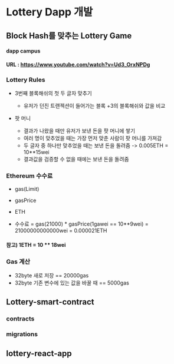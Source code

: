 # Lottery Dapp 개발
## Block Hash를 맞추는 Lottery Game

#### dapp campus
#### URL : https://www.youtube.com/watch?v=Ud3_OrxNPDg


### Lottery Rules

- 3번째 블록해쉬의 첫 두 글자 맞추기 
  - 유저가 던진 트랜젝션이 들어가는 블록 +3의 블록해쉬와 값을 비교

- 팟 머니
  - 결과가 나왔을 때만 유저가 보낸 돈을 팟 머니에 쌓기
  - 여러 명이 맞추었을 때는 가장 먼저 맞춘 사람이 팟 머니를 가져감
  - 두 글자 중 하나만 맞추었을 때는 보낸 돈을 돌려줌 -> 0.005ETH = 10**15wei
  - 결과값을 검증할 수 없을 때에는 보낸 돈을 돌려줌

### Ethereum 수수료

- gas(Limit)
- gasPrice
- ETH

- 수수료 = gas(21000) * gasPrice(1gawei == 10**9wei) = 21000000000000wei = 0.000021ETH
#### 참고) 1ETH = 10 ** 18wei

### Gas 계산

- 32byte 새로 저장 == 20000gas
- 32byte 기존 변수에 있는 값을 바꿀 때 == 5000gas



## Lottery-smart-contract

### contracts
### migrations

## lottery-react-app
